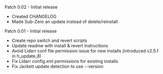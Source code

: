 Patch 0.02 - Initial release
- Created CHANGELOG
- Made Sub-Zero an update instead of delete/reinstall

Patch 0.01 - Initial release
- Create repo switch and revert scripts
- Update readme with install & revert instructions
- Avoid Lidarr conf file permission issue for new installs (introduced v2.5.1 in h_update_8)
- Fix Lidarr config.xml permissions for existing installs
- Fix Jackett update detection to use --version
